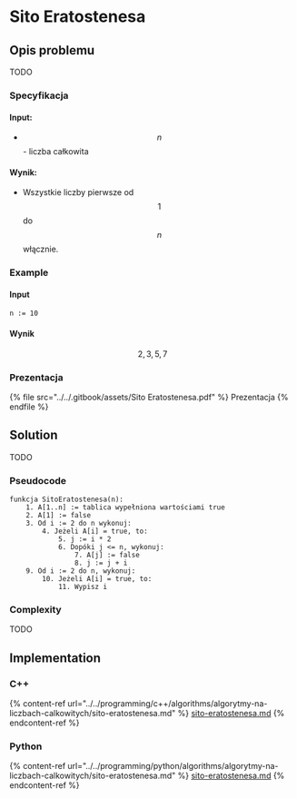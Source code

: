# Sito Eratostenesa

## Opis problemu

TODO

### Specyfikacja

#### Input:

* $$n$$ - liczba całkowita

#### Wynik:

* Wszystkie liczby pierwsze od $$1$$ do $$n$$ włącznie.

### Example

#### Input

```
n := 10
```

#### Wynik

$$2, 3, 5, 7$$ 

### Prezentacja

{% file src="../../.gitbook/assets/Sito Eratostenesa.pdf" %}
Prezentacja
{% endfile %}

## Solution

TODO

### Pseudocode

```
funkcja SitoEratostenesa(n):
    1. A[1..n] := tablica wypełniona wartościami true
    2. A[1] := false
    3. Od i := 2 do n wykonuj:
        4. Jeżeli A[i] = true, to:
            5. j := i * 2
            6. Dopóki j <= n, wykonuj:
                7. A[j] := false
                8. j := j + i
    9. Od i := 2 do n, wykonuj:
        10. Jeżeli A[i] = true, to:
            11. Wypisz i
```

### Complexity

TODO

## Implementation

### C++

{% content-ref url="../../programming/c++/algorithms/algorytmy-na-liczbach-calkowitych/sito-eratostenesa.md" %}
[sito-eratostenesa.md](../../programming/c++/algorithms/algorytmy-na-liczbach-calkowitych/sito-eratostenesa.md)
{% endcontent-ref %}

### Python

{% content-ref url="../../programming/python/algorithms/algorytmy-na-liczbach-calkowitych/sito-eratostenesa.md" %}
[sito-eratostenesa.md](../../programming/python/algorithms/algorytmy-na-liczbach-calkowitych/sito-eratostenesa.md)
{% endcontent-ref %}
